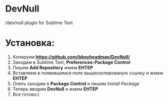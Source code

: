 # DevNull
/dev/null plugin for Sublime Text

# Установка:
  1. Копируем **https://github.com/bboyheadman/DevNull/**
  2. Заходим в Sublime Text, **Preferences-Package Control**
  3. Пишем **Add Repository** жмем **ЕНТЕР**
  4. Вставляем в появившемся поле вышескопированую ссылку и жмем **ЕНТЕР**
  5. Опять заходим в **Package Control** и пишем _Install Package_
  6. Теперь вводим **DevNull** и жмем **ЕНТЕР**
  7. Все готово:)
